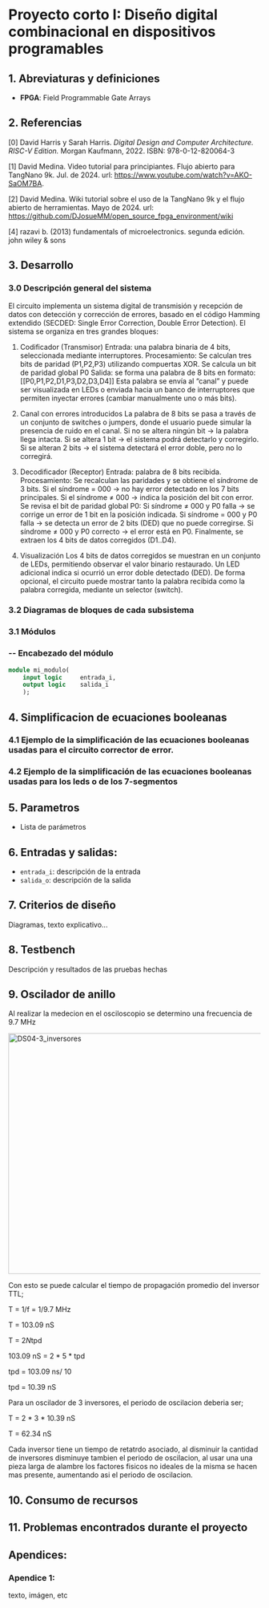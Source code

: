 # Proyecto corto I: Diseño digital combinacional en dispositivos programables

## 1. Abreviaturas y definiciones
- **FPGA**: Field Programmable Gate Arrays

## 2. Referencias
[0] David Harris y Sarah Harris. *Digital Design and Computer Architecture. RISC-V Edition.* Morgan Kaufmann, 2022. ISBN: 978-0-12-820064-3

[1] David Medina. Video tutorial para principiantes. Flujo abierto para TangNano 9k. Jul. de 2024. url:
https://www.youtube.com/watch?v=AKO-SaOM7BA.

[2] David Medina. Wiki tutorial sobre el uso de la TangNano 9k y el flujo abierto de herramientas. Mayo de
2024. url: https://github.com/DJosueMM/open_source_fpga_environment/wiki

[4] razavi b. (2013) fundamentals of microelectronics. segunda edición. john wiley & sons

## 3. Desarrollo

### 3.0 Descripción general del sistema

El circuito implementa un sistema digital de transmisión y recepción de datos con detección y corrección de errores, basado en el código Hamming extendido (SECDED: Single Error Correction, Double Error Detection).
El sistema se organiza en tres grandes bloques:

1) Codificador (Transmisor)
Entrada: una palabra binaria de 4 bits, seleccionada mediante interruptores.
Procesamiento:
Se calculan tres bits de paridad (P1,P2,P3) utilizando compuertas XOR. Se calcula un bit de paridad global P0
Salida: se forma una palabra de 8 bits en formato: [[P0,P1,P2,D1,P3,D2,D3,D4]]
Esta palabra se envía al “canal” y puede ser visualizada en LEDs o enviada hacia un banco de interruptores que permiten inyectar errores (cambiar manualmente uno o más bits).

3) Canal con errores introducidos
La palabra de 8 bits se pasa a través de un conjunto de switches o jumpers, donde el usuario puede simular la presencia de ruido en el canal.
Si no se altera ningún bit → la palabra llega intacta.
Si se altera 1 bit → el sistema podrá detectarlo y corregirlo.
Si se alteran 2 bits → el sistema detectará el error doble, pero no lo corregirá.

3) Decodificador (Receptor)
Entrada: palabra de 8 bits recibida.
Procesamiento: Se recalculan las paridades y se obtiene el síndrome de 3 bits.
Si el síndrome = 000 → no hay error detectado en los 7 bits principales.
Si el síndrome ≠ 000 → indica la posición del bit con error.
Se revisa el bit de paridad global P0:
Si síndrome ≠ 000 y P0 falla → se corrige un error de 1 bit en la posición indicada.
Si síndrome = 000 y P0 falla → se detecta un error de 2 bits (DED) que no puede corregirse.
Si síndrome ≠ 000 y P0 correcto → el error está en P0.
Finalmente, se extraen los 4 bits de datos corregidos (D1..D4).

4) Visualización
Los 4 bits de datos corregidos se muestran en un conjunto de LEDs, permitiendo observar el valor binario restaurado.
Un LED adicional indica si ocurrió un error doble detectado (DED). De forma opcional, el circuito puede mostrar tanto la palabra recibida como la palabra corregida, mediante un selector (switch).

### 3.2 Diagramas de bloques de cada subsistema



### 3.1 Módulos
### -- Encabezado del módulo
```SystemVerilog
module mi_modulo(
    input logic     entrada_i,      
    output logic    salida_i 
    );
```

## 4. Simplificacion de ecuaciones booleanas 

### 4.1 Ejemplo de la simplificación de las ecuaciones booleanas usadas para el circuito corrector de error.

### 4.2 Ejemplo de la simplificación de las ecuaciones booleanas usadas para los leds o de los 7-segmentos

## 5. Parametros

- Lista de parámetros

## 6. Entradas y salidas:
- `entrada_i`: descripción de la entrada
- `salida_o`: descripción de la salida

## 7. Criterios de diseño
Diagramas, texto explicativo...

## 8. Testbench
Descripción y resultados de las pruebas hechas

## 9. Oscilador de anillo
Al realizar la medecion en el osciloscopio se determino una frecuencia de 9.7 MHz

<img width="800" height="480" alt="DS04-3_inversores" src="https://github.com/user-attachments/assets/10fdd3ba-cf76-411b-bccb-b358e4304bd6" />

Con esto se puede calcular el tiempo de propagación promedio del inversor TTL;

T = 1/f = 1/9.7 MHz

T = 103.09 nS

T = 2*N*tpd

103.09 nS = 2 * 5 * tpd

tpd = 103.09 ns/ 10

tpd = 10.39 nS


Para un oscilador de 3 inversores, el periodo de oscilacion deberia ser;

T = 2 * 3 * 10.39 nS

T = 62.34 nS

Cada inversor tiene un tiempo de retatrdo asociado, al disminuir la cantidad de inversores disminuye tambien el periodo de oscilacion, al usar una una pieza larga de alambre los factores fisicos no ideales de la misma se hacen mas presente, aumentando asi el periodo de oscilacion. 


## 10. Consumo de recursos

## 11. Problemas encontrados durante el proyecto

## Apendices:
### Apendice 1:
texto, imágen, etc
